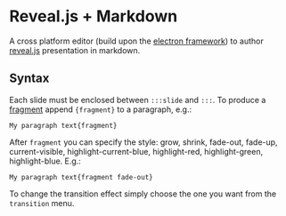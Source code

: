 # Reveal.js + Markdown

A cross platform editor (build upon the [electron framework](https://github.com/electron/electron)) to author [reveal.js](https://github.com/hakimel/reveal.js) presentation in markdown.

## Syntax
Each slide must be enclosed between `:::slide` and `:::`.
To produce a [fragment](https://github.com/hakimel/reveal.js#fragments) append `{fragment}` to a paragraph, e.g.:
````
My paragraph text{fragment}
````
After `fragment` you can specify the style: grow, shrink, fade-out, fade-up, current-visible, highlight-current-blue, highlight-red, highlight-green, highlight-blue. E.g.:
````
My paragraph text{fragment fade-out}
````
To change the transition effect simply choose the one you want from the `transition` menu. 